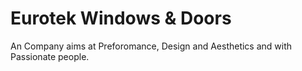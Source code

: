 # Eurotek Windows & Doors

An Company aims at Preforomance, Design and Aesthetics and with Passionate people.
